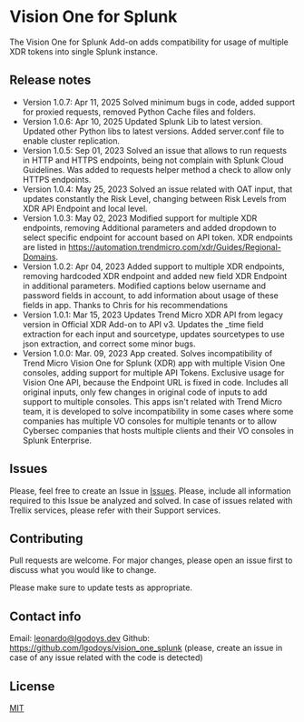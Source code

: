 # Vision One for Splunk

The Vision One for Splunk Add-on adds compatibility for usage of multiple XDR tokens into single Splunk instance.

## Release notes

- Version 1.0.7: Apr 11, 2025 Solved minimum bugs in code, added support for proxied requests, removed Python Cache files and folders.
- Version 1.0.6: Apr 10, 2025 Updated Splunk Lib to latest version. Updated other Python libs to latest versions. Added server.conf file to enable cluster replication.
- Version 1.0.5: Sep 01, 2023 Solved an issue that allows to run requests in HTTP and HTTPS endpoints, being not complain with Splunk Cloud Guidelines. Was added to requests helper method a check to allow only HTTPS endpoints.
- Version 1.0.4: May 25, 2023 Solved an issue related with OAT input, that updates constantly the Risk Level, changing between Risk Levels from XDR API Endpoint and local level.
- Version 1.0.3: May 02, 2023 Modified support for multiple XDR endpoints, removing Additional parameters and added dropdown to select specific endpoint for account based on API token. XDR endpoints are listed in <https://automation.trendmicro.com/xdr/Guides/Regional-Domains>.
- Version 1.0.2: Apr 04, 2023 Added support to multiple XDR endpoints, removing hardcoded XDR endpoint and added new field XDR Endpoint in additional parameters. Modified captions below username and password fields in account, to add information about usage of these fields in app. Thanks to Chris for his recommendations
- Version 1.0.1: Mar 15, 2023 Updates Trend Micro XDR API from legacy version in Official XDR Add-on to API v3. Updates the \_time field extraction for each input and sourcetype, updates sourcetypes to use json extraction, and correct some minor bugs.
- Version 1.0.0: Mar. 09, 2023 App created. Solves incompatibility of Trend Micro Vision One for Splunk (XDR) app with multiple Vision One consoles, adding support for multiple API Tokens. Exclusive usage for Vision One API, because the Endpoint URL is fixed in code. Includes all original inputs, only few changes in original code of inputs to add support to multiple consoles. This apps isn't related with Trend Micro team, it is developed to solve incompatibility in some cases where some companies has multiple VO consoles for multiple tenants or to allow Cybersec companies that hosts multiple clients and their VO consoles in Splunk Enterprise.

## Issues

Please, feel free to create an Issue in [Issues](/../../issues/new). Please, include all information required to this Issue be analyzed and solved. In case of issues related with Trellix services, please refer with their Support services.

## Contributing

Pull requests are welcome. For major changes, please open an issue first to discuss what you would like to change.

Please make sure to update tests as appropriate.

## Contact info

Email: [leonardo@lgodoys.dev](mailto:leonardo@lgodoys.dev)
Github: <https://github.com/lgodoys/vision_one_splunk> (please, create an issue in case of any issue related with the code is detected)

## License

[MIT](https://choosealicense.com/licenses/mit/)
